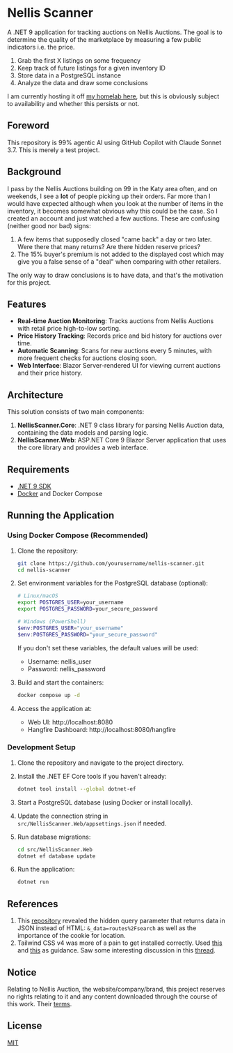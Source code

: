 # Nellis Scanner

A .NET 9 application for tracking auctions on Nellis Auctions. The goal is to determine the quality of the marketplace by measuring a few public indicators i.e. the price.

1. Grab the first X listings on some frequency
2. Keep track of future listings for a given inventory ID
3. Store data in a PostgreSQL instance
4. Analyze the data and draw some conclusions

I am currently hosting it off [my homelab here](https://nellis-scanner.external.henderson.engineering/), but this is obviously subject to availability and whether this persists or not.

## Foreword

This repository is 99% agentic AI using GitHub Copilot with Claude Sonnet 3.7. This is merely a test project.

## Background

I pass by the Nellis Auctions building on 99 in the Katy area often, and on weekends, I see a **lot** of people picking up their orders. Far more than I would have expected although when you look at the number of items in the inventory, it becomes somewhat obvious why this could be the case. So I created an account and just watched a few auctions. These are confusing (neither good nor bad) signs:

1. A few items that supposedly closed "came back" a day or two later. Were there that many returns? Are there hidden reserve prices?
2. The 15% buyer's premium is not added to the displayed cost which may give you a false sense of a "deal" when comparing with other retailers.

The only way to draw conclusions is to have data, and that's the motivation for this project.

## Features

- **Real-time Auction Monitoring**: Tracks auctions from Nellis Auctions with retail price high-to-low sorting.
- **Price History Tracking**: Records price and bid history for auctions over time.
- **Automatic Scanning**: Scans for new auctions every 5 minutes, with more frequent checks for auctions closing soon.
- **Web Interface**: Blazor Server-rendered UI for viewing current auctions and their price history.

## Architecture

This solution consists of two main components:

1. **NellisScanner.Core**: .NET 9 class library for parsing Nellis Auction data, containing the data models and parsing logic.
2. **NellisScanner.Web**: ASP.NET Core 9 Blazor Server application that uses the core library and provides a web interface.

## Requirements

- [.NET 9 SDK](https://dotnet.microsoft.com/download)
- [Docker](https://www.docker.com/products/docker-desktop) and Docker Compose

## Running the Application

### Using Docker Compose (Recommended)

1. Clone the repository:

   ```sh
   git clone https://github.com/yourusername/nellis-scanner.git
   cd nellis-scanner
   ```

2. Set environment variables for the PostgreSQL database (optional):

   ```sh
   # Linux/macOS
   export POSTGRES_USER=your_username
   export POSTGRES_PASSWORD=your_secure_password
   ```

   ```powershell
   # Windows (PowerShell)
   $env:POSTGRES_USER="your_username"
   $env:POSTGRES_PASSWORD="your_secure_password"
   ```

   If you don't set these variables, the default values will be used:
   - Username: nellis_user
   - Password: nellis_password

3. Build and start the containers:

   ```sh
   docker compose up -d
   ```

4. Access the application at:
   - Web UI: http://localhost:8080
   - Hangfire Dashboard: http://localhost:8080/hangfire

### Development Setup

1. Clone the repository and navigate to the project directory.

2. Install the .NET EF Core tools if you haven't already:

   ```sh
   dotnet tool install --global dotnet-ef
   ```

3. Start a PostgreSQL database (using Docker or install locally).

4. Update the connection string in `src/NellisScanner.Web/appsettings.json` if needed.

5. Run database migrations:

   ```sh
   cd src/NellisScanner.Web
   dotnet ef database update
   ```

6. Run the application:

   ```sh
   dotnet run
   ```

## References

1. This [repository](https://github.com/Brudderbot/nellisAuction) revealed the hidden query parameter that returns data in JSON instead of HTML: `&_data=routes%2Fsearch` as well as the importance of the cookie for location.
2. Tailwind CSS v4 was more of a pain to get installed correctly. Used [this](https://steven-giesel.com/blogPost/364c43d2-b31e-4377-8001-ac75ce78cdc6) and [this](https://www.billtalkstoomuch.com/2025/02/12/installing-tailwind-css-v4-in-a-blazor-webapp/) as guidance. Saw some interesting discussion in this [thread](https://github.com/tailwindlabs/tailwindcss/discussions/15679).

## Notice

Relating to Nellis Auction, the website/company/brand, this project reserves no rights relating to it and any content downloaded through the course of this work. Their [terms](https://www.nellisauction.com/terms).

## License

[MIT](LICENSE)
